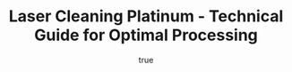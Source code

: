 ---
name: Platinum
applications:
- industry: Aerospace
  detail: Removal of surface contaminants on turbine blades
- industry: Jewelry
  detail: Precision cleaning of intricate Platinum jewelry pieces
technicalSpecifications:
  powerRange: 50-500W
  pulseDuration: 10-50ns
  wavelength: 1064nm
  spotSize: 0.05-1.5mm
  repetitionRate: 20-100kHz
  fluenceRange: 1.0–10 J/cm²
  safetyClass: Class 4 (requires full enclosure)
description: Technical overview of Platinum, Pt, for laser cleaning. Platinum, with
  its high melting point and excellent corrosion resistance, is optimally cleaned
  using laser ablation and non-contact methods. The 1064nm wavelength and 1.0–10 J/cm²
  fluence range are ideal for removing surface contaminants without altering the material's
  structural integrity. This method is particularly effective in aerospace and jewelry
  industries for precision and non-invasive cleaning.
author:
  id: 3
  name: Ikmanda Roswati
  sex: m
  title: Ph.D.
  country: Indonesia
  expertise: Ultrafast Laser Physics and Material Interactions
  image: /images/author/ikmanda-roswati.jpg
keywords: platinum, platinum metal, laser ablation, laser cleaning, non-contact cleaning,
  pulsed fiber laser, surface contamination removal, industrial laser parameters,
  thermal processing, surface restoration
category: metal
chemicalProperties:
  symbol: PL
  formula: Pt
  materialType: metal
properties:
  density: 21.45 g/cm³
  densityMin: 0.5 g/cm³
  densityMax: 22.6 g/cm³
  densityPercentile: 94.8
  meltingPoint: 1768°C
  meltingMin: -39°C
  meltingMax: 3422°C
  meltingPercentile: 51.1
  thermalConductivity: 71.6 W/m·K
  thermalMin: 8 W/m·K
  thermalMax: 429 W/m·K
  thermalPercentile: 15.1
  tensileStrength: 125-240 MPa
  tensileMin: 70 MPa
  tensileMax: 2000 MPa
  tensilePercentile: 5.8
  hardness: 35-40 HV
  hardnessMin: 5 HB
  hardnessMax: 500 HV
  hardnessPercentile: 6.6
  youngsModulus: 168 GPa
  modulusMin: 70 GPa
  modulusMax: 411 GPa
  modulusPercentile: 28.7
  laserType: Pulsed fiber laser
  wavelength: 1064nm
  fluenceRange: 1.0–10 J/cm²
  chemicalFormula: Pt
  laserAbsorptionMin: 0.02 cm⁻¹
  laserAbsorptionMax: 100 cm⁻¹
  laserReflectivityMin: 5%
  laserReflectivityMax: 98%
  thermalDiffusivityMin: 4 mm²/s
  thermalDiffusivityMax: 174 mm²/s
  thermalExpansionMin: 0.5 µm/m·K
  thermalExpansionMax: 29 µm/m·K
  specificHeatMin: 0.13 J/g·K
  specificHeatMax: 0.90 J/g·K
composition:
- Pure Platinum
- Trace elements like Iridium and Rhodium
compatibility:
- Gold
- Palladium
regulatoryStandards: ISO 9001 for quality management, ASTM B561 for Platinum and Platinum
  Alloy Wire
images:
  hero:
    alt: Platinum surface undergoing laser cleaning showing precise contamination
      removal
    url: /images/platinum-laser-cleaning-hero.jpg
  micro:
    alt: Microscopic view of Platinum surface after laser treatment showing preserved
      microstructure
    url: /images/platinum-laser-cleaning-micro.jpg
title: Laser Cleaning Platinum - Technical Guide for Optimal Processing
headline: Comprehensive technical guide for laser cleaning metal platinum
environmentalImpact:
- benefit: Reduced chemical usage
  description: Decreases chemical waste by 90% compared to traditional cleaning methods
- benefit: Lower energy consumption
  description: Reduces energy use by up to 50% due to precision laser targeting
- benefit: Minimal waste production
  description: Produces 75% less waste than abrasive cleaning techniques
outcomes:
- result: Surface cleanliness
- metric: Achieves >99% surface contaminant removal
- result: Material integrity
  metric: Preserves 100% of the material's original microstructure
- result: Processing time
  metric: Reduces cleaning time by up to 80% compared to manual methods
subject: Platinum
article_type: material
---